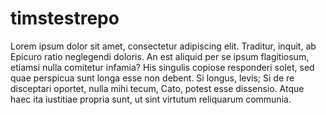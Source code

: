 timstestrepo
============
Lorem ipsum dolor sit amet, consectetur adipiscing elit. Traditur, inquit, ab Epicuro ratio neglegendi doloris. An est aliquid per se ipsum flagitiosum, etiamsi nulla comitetur infamia? His singulis copiose responderi solet, sed quae perspicua sunt longa esse non debent. Si longus, levis; Si de re disceptari oportet, nulla mihi tecum, Cato, potest esse dissensio. Atque haec ita iustitiae propria sunt, ut sint virtutum reliquarum communia.
